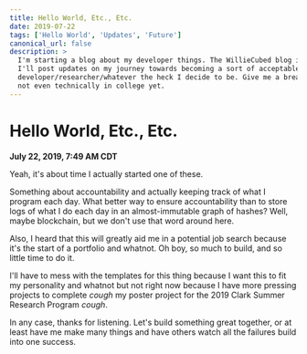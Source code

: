 ```yaml
---
title: Hello World, Etc., Etc.
date: 2019-07-22
tags: ['Hello World', 'Updates', 'Future']
canonical_url: false
description: >
  I'm starting a blog about my developer things. The WillieCubed blog is where
  I'll post updates on my journey towards becoming a sort of acceptable software
  developer/researcher/whatever the heck I decide to be. Give me a break, I'm
  not even technically in college yet.
---
```


# Hello World, Etc., Etc.
**July 22, 2019, 7:49 AM CDT**

Yeah, it's about time I actually started one of these.

Something about accountability and actually keeping track of what I program
each day. What better way to ensure accountability than to store logs of what
I do each day in an almost-immutable graph of hashes? Well, maybe blockchain,
but we don't use that word around here.

Also, I heard that this will greatly aid me in a potential job search because
it's the start of a portfolio and whatnot. Oh boy, so much to build, and so
little time to do it.

I'll have to mess with the templates for this thing because I want this to fit
my personality and whatnot but not right now because I have more pressing 
projects to complete *cough* my poster project for the 2019 Clark Summer
Research Program *cough*.

In any case, thanks for listening. Let's build something great together, or at
least have me make many things and have others watch all the failures build into
one success.